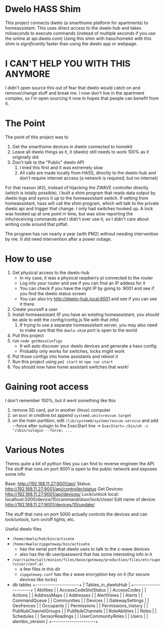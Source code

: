 # Dwelo HASS Shim
This project connects dwelo (a smarthome platform for apartments) to homeassistant.
This uses direct access to the dwelo hub and takes miliseconds to execute commands (instead of multiple seconds if you use the online at api.dwelo.com)
Using this shim with hass/homekit with this shim is *significantly* faster than using the dwelo app or webpage.

# I CAN'T HELP YOU WITH THIS ANYMORE
I didn't open source this out of fear that dwelo would catch on and remove/change stuff and break me.
I now don't live in the apartment complex, so I'm open sourcing it now in hopes that people can benefit from it.

# The Point
The point of this project was to
1. Get the smarthome devices in dwelo connected to homekit
2. Leave all dwelo things as it, it (dwelo) still needs to work 100% as it originally did
3. Don't talk to the "Public" dwelo API
   1. I tried this first and it was extremely slow
   2. All calls are made locally from HASS, directly to the dwelo-hub and don't require internet access (a network is required, but no internet)

For that reason (#2), instead of hijacking the ZWAVE controller directly (which is totally possible), I built a shim program that reads data output by dwelo logs and syncs it up to the homeassistant switch. If setting from homeassistant, hass will call the shim program, which will talk to the private dwelo api and trigger that change. I only had switches hooked up. A lock was hooked up at one point in time, but was slow reporting the info/receiving commands and I didn't ever use it, so I didn't care about writing code around that pitfall.

The program has run nearly a year (with PM2) without needing intervention by me. It did need intervention after a power outage.

# How to use
1. Get physical access to the dwelo-hub
   - In my case, it was a physical raspberry pi connected to the router
   - Log into your router and see if you can find an IP addess for it
   - You can check if you have the right IP by going to <ip>:9001 and see if you find the dwelo status screen
   - You can also try http://dwelo-hub.local:9001 and see if you can see it there.
2. Create yourself a user
3. Install homeassistant (If you have an existing homeassistant, you *should* be able to edit the config/config.js file with that info)
   1. If trying to use a separate homeassistant server, you may also need to make sure that the `dwelo-shim` port is open to the world
4. Pull this project
5. run `node getHassConfigs`
   - It will auto discover your dwelo devices and generate a hass config
   - Probably only works for switches, locks might work
6. Put those configs into home assistants and reboot it
7. Run this project using `pm2 start` or `npm run start`
8. You should now have home assistant switches that work!

# Gaining root access
I don't remember 100%, but it went something like this
1. remove SD card, put in another (linux) computer
2. on `boot` in cmdline.txt append `systemd.unit=rescue.target`
3. on the main partition, edit `/lib/systemd/system/rescue.service` and add --force after sulogin to the ExecStart line -> `ExecStart=-/bin/sh -c "/sbin/sulogin --force; ...`

# Various Notes
Theres quite a bit of python files you can find to reverse engineer the API.
The stuff that runs on port 9001 is open to the public network and exposes some info

Base: http://192.168.11.27:9001/api/
Status: http://192.168.11.27:9001/api/controller/status
Get Devices: http://192.168.11.27:9001/api/devices/
Lock/unlock local: localhost:5000/device/10/command/door/lock/close/
Edit name of device: http://192.168.11.27:9001/devices/10/update/

The stuff that runs on port 5000 actually controls the devices and can lock/unlock, turn on/off lights, etc.

Useful dwelo files
- `/home/dwelo/hub/bin/activate`
- `/home/dwelo/zipgateway/bin/activate`
  - has the serial port that dwelo uses to talk to the z-wave devices
  - also has the db user/password that has some interesting info in it
- `/var/cache/salt/minion/files/base/gateway/production/files/etc/supervisor/conf.d/`
  - a few files in this dir
  - `zipgateway.conf` has the z wave encryption key on it (for secure devices like locks)
- db tables
+----------------------+
| Tables_in_dweloHub   |
+----------------------+
| Abilities            |
| AccessCodeSlotStatus |
| AccessCodes          |
| Actions              |
| AddressMaps          |
| Addresses            |
| AlertViews           |
| Alerts               |
| CommandQueue         |
| Communities          |
| Devices              |
| GatewaySettings      |
| GeoFences            |
| Occupants            |
| Permissions          |
| Permissions_history  |
| PubNubChannelGroups  |
| PubNubChannels       |
| RoleAbilities        |
| Roles                |
| Schedules            |
| SensorReadings       |
| UserCommunityRoles   |
| Users                |
| alembic_version      |
+----------------------+

